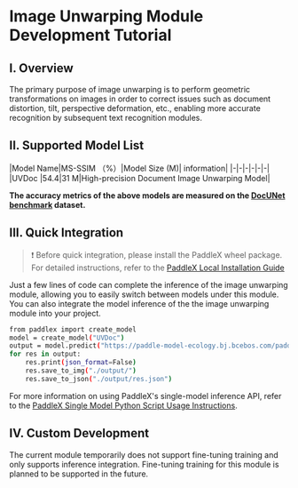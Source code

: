 # Image Unwarping Module Development Tutorial

## I. Overview
The primary purpose of image unwarping is to perform geometric transformations on images in order to correct issues such as document distortion, tilt, perspective deformation, etc., enabling more accurate recognition by subsequent text recognition modules.

## II. Supported Model List


|Model Name|MS-SSIM （%）|Model Size (M)| information|
|-|-|-|-|-|-|
|UVDoc |54.4|31 M|High-precision Document Image Unwarping Model|


**The accuracy metrics of the above models are measured on the [DocUNet benchmark](https://www3.cs.stonybrook.edu/~cvl/docunet.html) dataset.**

## III. Quick Integration
> ❗ Before quick integration, please install the PaddleX wheel package. For detailed instructions, refer to the [PaddleX Local Installation Guide](../../../installation/installation.md)


Just a few lines of code can complete the inference of the image unwarping module, allowing you to easily switch between models under this module. You can also integrate the model inference of the the image unwarping module into your project.

```bash
from paddlex import create_model
model = create_model("UVDoc")
output = model.predict("https://paddle-model-ecology.bj.bcebos.com/paddlex/imgs/demo_image/doc_test.jpg", batch_size=1)
for res in output:
    res.print(json_format=False)
    res.save_to_img("./output/")
    res.save_to_json("./output/res.json")
```
For more information on using PaddleX's single-model inference API, refer to the [PaddleX Single Model Python Script Usage Instructions](../../instructions/model_python_API.md).

## IV. Custom Development
The current module temporarily does not support fine-tuning training and only supports inference integration. Fine-tuning training for this module is planned to be supported in the future.
